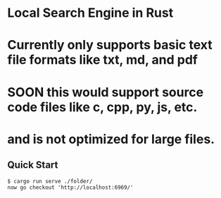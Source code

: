 # Local Search Engine in Rust
# Currently only supports basic text file formats like txt, md, and pdf
# SOON this would support source code files like c, cpp, py, js, etc.
# and is not optimized for large files.


## Quick Start

```console
$ cargo run serve ./folder/
now go checkout 'http://localhost:6969/'
```
